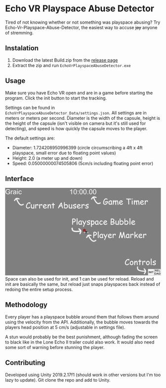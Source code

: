 # Echo VR Playspace Abuse Detector
Tired of not knowing whether or not something was playspace abusing? Try Echo-Vr-Playspace-Abuse-Detector, the easiest way to accuse ~~jay~~ anyone of stremming.

## Instalation
1. Download the latest Build.zip from the [release page](https://github.com/Graicc/Echo-Vr-Playspace-Abuse-Detector/releases/latest)
2. Extract the zip and run `EchoVrPlayspaceAbuseDetector.exe`

## Usage
Make sure you have Echo VR open and are in a game before starting the program. Click the init button to start the tracking.

Settings can be found in `EchoVrPlayspaceAbuseDetector_Data/settings.json`. All settings are in meters or meters per second. Diameter is the width of the capsule, height is the height of the capsule (isn't visible on camera but it's still used for detecting), and speed is how quickly the capsule moves to the player.

The default settings are:
* Diameter: 1.724208950996399 (circle circumscribing a 4ft x 4ft playspace, small error due to floating point values)
* Height: 2.0 (a meter up and down)
* Speed: 0.05000000074505806 (5cm/s including floating point error)

## Interface
![Diagram](docs/diagram.png)
Space can also be used for init, and 1 can be used for reload. Reload and init are basically the same, but reload just snaps playspaces back instead of redoing the entire setup process.

## Methodology
Every player has a playspace bubble around them that follows them around using the velocity from the API. Additionally, the bubble moves towards the players head position at 5 cm/s (adjustable in settings file).

A stun would probably be the best punishment, although fading the screen to black like in the Lone Echo II trailer could also work. It would also need some sort of warning before stunning the player.

## Contributing
Developed using Unity 2019.2.17f1 (should work in other versions but I'm too lazy to update). Git clone the repo and add to Unity.